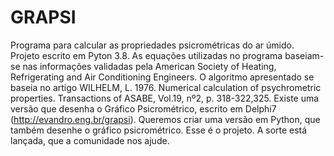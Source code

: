 # GRAPSI
Programa para calcular as propriedades psicrométricas do ar úmido. Projeto escrito em Pyton 3.8. As equações utilizadas no programa baseiam-se nas informações validadas pela American Society of Heating, Refrigerating and Air Conditioning Engineers. O algoritmo apresentado se baseia no artigo WILHELM, L. 1976. Numerical calculation of psychrometric properties. Transactions of ASABE, Vol.19, nº2, p. 318-322,325.
Existe uma versão que desenha o Gráfico Psicrométrico, escrito em Delphi7 (http://evandro.eng.br/grapsi).  Queremos criar uma versão em Python, que também desenhe o gráfico psicrométrico. Esse é o projeto. A sorte está lançada, que a comunidade nos ajude.
